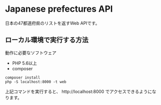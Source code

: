 # Japanese prefectures API

日本の47都道府県のリストを返すWeb APIです。

## ローカル環境で実行する方法

動作に必要なソフトウェア

* PHP 5.6以上
* composer

```
composer install
php -S localhost:8000 -t web
```

上記コマンドを実行すると、 http://localhost:8000 でアクセスできるようになります。
